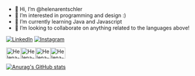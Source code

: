 - 👋 Hi, I’m @helenarentschler
- 👀 I’m interested in programming and design :)
- 🌱 I’m currently learning Java and Javascript
- 💞️ I’m looking to collaborate on anything related to the languages above!

[![LinkedIn](https://img.shields.io/badge/LinkedIn-0077B5?style=for-the-badge&logo=linkedin&logoColor=white)](https://www.linkedin.com/in/helena-rentschler-2804b1220/)
[![Instagram](https://img.shields.io/badge/Instagram-E4405F?style=for-the-badge&logo=instagram&logoColor=white)](https://www.instagram.com/helenarentschler/)

<div style = "display: flex;"> 
  <img align="center" alt="Helena-html" height="30" width="40" src="https://cdn.jsdelivr.net/gh/devicons/devicon/icons/html5/html5-original.svg"/>
  <img align="center" alt="Helena-css" height="30" width="40" src="https://cdn.jsdelivr.net/gh/devicons/devicon/icons/css3/css3-original.svg"/>
  <img align="center" alt="Helena-javaScript" height="30" width="40" src="https://cdn.jsdelivr.net/gh/devicons/devicon/icons/javascript/javascript-original.svg" />
   <img align="center" alt="Helena-Figma" height="30" width="40" src="https://cdn.jsdelivr.net/gh/devicons/devicon/icons/figma/figma-original.svg"/>
</div>

[![Anurag's GitHub stats](https://github-readme-stats.vercel.app/api?username=helenarentschler)](https://github.com/anuraghazra/github-readme-stats)

<!---
helenarentschler/helenarentschler is a ✨ special ✨ repository because its `README.md` (this file) appears on your GitHub profile.
You can click the Preview link to take a look at your changes.
--->
